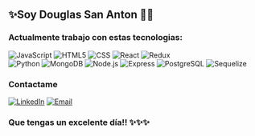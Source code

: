 ## ✨Soy Douglas San Anton 👋😄

### Actualmente trabajo con estas tecnologias:
  ![JavaScript](https://img.shields.io/badge/-JavaScript-333333?style=flat&logo=javascript)
  ![HTML5](https://img.shields.io/badge/-HTML5-333333?style=flat&logo=HTML5)
  ![CSS](https://img.shields.io/badge/-CSS-333333?style=flat&logo=CSS3&logoColor=1572B6)
  ![React](https://img.shields.io/badge/-React-333333?style=flat&logo=react)
  ![Redux](https://img.shields.io/badge/-Redux-333333?style=flat&logo=redux) <br>
  ![Python](https://img.shields.io/badge/-Python-333333?style=flat&logo=Python)
  ![MongoDB](https://img.shields.io/badge/-MongoDB-333333?style=flat&logo=MongoDB)
  ![Node.js](https://img.shields.io/badge/-Node.js-333333?style=flat&logo=node.js)
  ![Express](https://img.shields.io/badge/-Express-333333?style=flat&logo=express)
  ![PostgreSQL](https://img.shields.io/badge/-PostgreSQL-333333?style=flat&logo=postgresql)
  ![Sequelize](https://img.shields.io/badge/-Sequelize-333333?style=flat&logo=sequelize)

### Contactame
<a href="https://www.linkedin.com/in/douglas-san-anton-bianchi/"><img alt="LinkedIn" src="https://img.shields.io/badge/LinkedIn-Douglas%20San Anton-blue?style=flat-square&logo=linkedin"></a>
<a href="douglassananton@gmail.com"><img alt="Email" src="https://img.shields.io/badge/Gmail-douglassananton@gmail.com-blue?style=flat-square&logo=gmail"></a> 

### Que tengas un excelente día!! ✨✨✨
